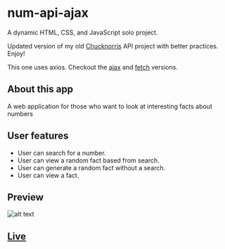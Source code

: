 # num-api-ajax

A dynamic HTML, CSS, and JavaScript solo project.

Updated version of my old [Chucknorris](https://github.com/do-jonathan4/ajax-project) API project with better practices. Enjoy!

This one uses axios. Checkout the [ajax](https://github.com/do-jonathan4/num-api-ajax) and [fetch](https://github.com/do-jonathan4/num-api-fetch) versions.

## About this app
A web application for those who want to look at interesting facts about numbers

## User features
- User can search for a number.
- User can view a random fact based from search.
- User can generate a random fact without a search.
- User can view a fact.

## Preview
![alt text](app-preview.gif)

## [Live](https://do-jonathan4.github.io/num-api-ajax/)

